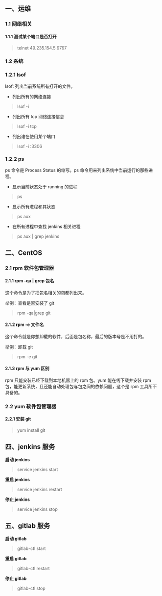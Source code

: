 ## 一、运维

### 1.1 网络相关

#### 1.1.1 测试某个端口是否打开

> telnet 49.235.154.5 9797

### 1.2 系统

### 1.2.1 lsof

lsof: 列出当前系统所有打开的文件。

- 列出所有的网络连接

> lsof -i

- 列出所有 tcp 网络连接信息

> lsof -i tcp

- 列出谁在使用某个端口

> lsof -i :3306

### 1.2.2 ps

ps 命令是 Process Status 的缩写。ps 命令用来列出系统中当前运行的那些进程。

- 显示当前状态处于 running 的进程

> ps

- 显示所有进程和其状态

> ps aux

- 在所有进程中查找 jenkins 相关进程

> ps aux | grep jenkins

## 二、CentOS

### 2.1 rpm 软件包管理器

#### 2.1.1 rpm -qa | grep 包名

这个命令是为了把包名相关的包都列出来。

举例：查看是否安装了 git

> rpm -qa|grep git

#### 2.1.2 rpm -e 文件名

这个命令就是你想卸载的软件，后面是包名称，最后的版本号是不用打的。

举例：卸载 git

> rpm -e git

#### 2.1.3 rpm 与 yum 区别

rpm 只能安装已经下载到本地机器上的 rpm 包。yum 能在线下载并安装 rpm 包，能更新系统，且还能自动处理包与包之间的依赖问题，这个是 rpm 工具所不具备的。

### 2.2 yum 软件包管理器

#### 2.2.1 安装 git

> yum install git

## 四、jenkins 服务

**启动 jenkins**

> service jenkins start

**重启 jenkins**

> service jenkins restart

**停止 jenkins**

> service jenkins stop

## 五、gitlab 服务

**启动 gitlab**

> gitlab-ctl start

**重启 gitlab**

> gitlab-ctl restart

**停止 gitlab**

> gitlab-ctl stop
